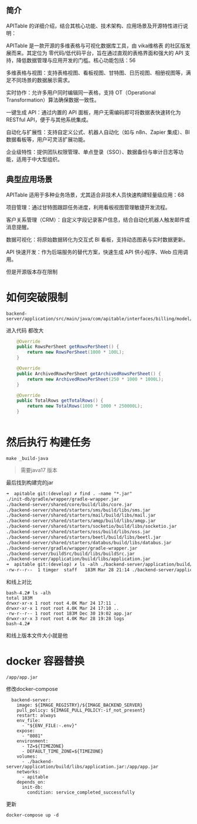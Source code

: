 ## 简介

APITable 的详细介绍，结合其核心功能、技术架构、应用场景及开源特性进行说明：

APITable 是一款开源的多维表格与可视化数据库工具，由 vika维格表 的社区版发展而来。其定位为 零代码/低代码平台，旨在通过直观的表格界面和强大的 API 支持，降低数据管理与应用开发的门槛。核心功能包括：56

多维表格与视图：支持表格视图、看板视图、甘特图、日历视图、相册视图等，满足不同场景的数据展示需求。

实时协作：允许多用户同时编辑同一表格，支持 OT（Operational Transformation）算法确保数据一致性。

一键生成 API：通过内置的 API 面板，用户无需编码即可将数据表快速转化为 RESTful API，便于与其他系统集成。

自动化与扩展性：支持自定义公式、机器人自动化（如与 n8n、Zapier 集成）、BI 数据看板等，用户可灵活扩展功能。

企业级特性：提供团队权限管理、单点登录（SSO）、数据备份与审计日志等功能，适用于中大型组织。


##  典型应用场景
APITable 适用于多种业务场景，尤其适合非技术人员快速构建轻量级应用：68

项目管理：通过甘特图跟踪任务进度，利用看板视图管理敏捷开发流程。

客户关系管理（CRM）：自定义字段记录客户信息，结合自动化机器人触发邮件或消息提醒。

数据可视化：将原始数据转化为交互式 BI 看板，支持动态图表与实时数据更新。

API 快速开发：作为后端服务的替代方案，快速生成 API 供小程序、Web 应用调用。

但是开源版本存在限制
# 如何突破限制

```
backend-server/application/src/main/java/com/apitable/interfaces/billing/model/DefaultSubscriptionFeature.java
```
进入代码 都改大

```java
    @Override
    public RowsPerSheet getRowsPerSheet() {
        return new RowsPerSheet(1000 * 100L);
    }

    @Override
    public ArchivedRowsPerSheet getArchivedRowsPerSheet() {
        return new ArchivedRowsPerSheet(250 * 1000 * 1000L);
    }

    @Override
    public TotalRows getTotalRows() {
        return new TotalRows(1000 * 1000 * 250000L);
    }
    
```

# 然后执行 构建任务


```shell
make _build-java
```

> 需要java17 版本

最后找到构建完的jar

```txt
➜  apitable git:(develop) ✗ find . -name "*.jar"
./init-db/gradle/wrapper/gradle-wrapper.jar
./backend-server/shared/core/build/libs/core.jar
./backend-server/shared/starters/sms/build/libs/sms.jar
./backend-server/shared/starters/mail/build/libs/mail.jar
./backend-server/shared/starters/amqp/build/libs/amqp.jar
./backend-server/shared/starters/socketio/build/libs/socketio.jar
./backend-server/shared/starters/oss/build/libs/oss.jar
./backend-server/shared/starters/beetl/build/libs/beetl.jar
./backend-server/shared/starters/databus/build/libs/databus.jar
./backend-server/gradle/wrapper/gradle-wrapper.jar
./backend-server/buildSrc/build/libs/buildSrc.jar
./backend-server/application/build/libs/application.jar
➜  apitable git:(develop) ✗ ls -alh ./backend-server/application/build/libs/application.jar
-rw-r--r--  1 timger  staff   183M Mar 28 21:14 ./backend-server/application/build/libs/application.jar

```

和线上对比
```
bash-4.2# ls -alh 
total 183M
drwxr-xr-x 1 root root 4.0K Mar 24 17:11 .
drwxr-xr-x 1 root root 4.0K Mar 24 17:10 ..
-rw-r--r-- 1 root root 183M Dec 30 19:02 app.jar
drwxr-xr-x 3 root root 4.0K Mar 28 19:28 logs
bash-4.2# 

```

和线上版本文件大小就是他

# docker 容器替换


```
/app/app.jar
```

修改docker-compose

```
  backend-server:
    image: ${IMAGE_REGISTRY}/${IMAGE_BACKEND_SERVER}
    pull_policy: ${IMAGE_PULL_POLICY:-if_not_present}
    restart: always
    env_file:
      - "${ENV_FILE:-.env}"
    expose:
      - "8081"
    environment:
      - TZ=${TIMEZONE}
      - DEFAULT_TIME_ZONE=${TIMEZONE}
    volumes:
      - ./backend-server/application/build/libs/application.jar:/app/app.jar
    networks:
      - apitable
    depends_on:
      init-db:
        condition: service_completed_successfully
```

更新
```shell
docker-compose up -d
```

